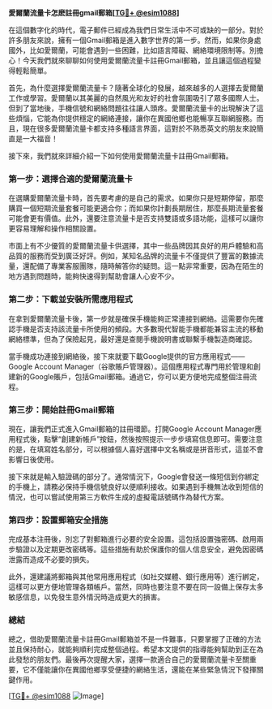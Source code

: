 **愛爾蘭流量卡怎麽註冊gmail郵箱[[TG💪+ @esim1088](https://t.me/s/esim1088)]**

在這個數字化的時代，電子郵件已經成為我們日常生活中不可或缺的一部分。對於許多朋友來說，擁有一個Gmail郵箱是進入數字世界的第一步。然而，如果你身處國外，比如愛爾蘭，可能會遇到一些困難，比如語言障礙、網絡環境限制等。別擔心！今天我們就來聊聊如何使用愛爾蘭流量卡註冊Gmail郵箱，並且讓這個過程變得輕鬆簡單。

首先，為什麼選擇愛爾蘭流量卡？隨著全球化的發展，越來越多的人選擇去愛爾蘭工作或學習。愛爾蘭以其美麗的自然風光和友好的社會氛圍吸引了眾多國際人士。但到了當地後，手機信號和網絡問題往往讓人頭疼。愛爾蘭流量卡的出現解決了這些煩惱，它能為你提供穩定的網絡連接，讓你在異國他鄉也能暢享互聯網服務。而且，現在很多愛爾蘭流量卡都支持多種語言界面，這對於不熟悉英文的朋友來說簡直是一大福音！

接下來，我們就來詳細介紹一下如何使用愛爾蘭流量卡註冊Gmail郵箱。

### 第一步：選擇合適的愛爾蘭流量卡

在選購愛爾蘭流量卡時，首先要考慮的是自己的需求。如果你只是短期停留，那麼購買一個短期流量套餐可能更適合你；而如果你計劃長期居住，那麼長期流量套餐可能會更有價值。此外，還要注意流量卡是否支持雙語或多語功能，這樣可以讓你更容易理解和操作相關設置。

市面上有不少優質的愛爾蘭流量卡供選擇，其中一些品牌因其良好的用戶體驗和高品質的服務而受到廣泛好評。例如，某知名品牌的流量卡不僅提供了豐富的數據流量，還配備了專業客服團隊，隨時解答你的疑問。這一點非常重要，因為在陌生的地方遇到問題時，能夠快速得到幫助會讓人心安不少。

### 第二步：下載並安裝所需應用程式

在拿到愛爾蘭流量卡後，第一步就是確保手機能夠正常連接到網絡。這需要你先確認手機是否支持該流量卡所使用的頻段。大多數現代智能手機都能兼容主流的移動網絡標準，但為了保險起見，最好還是查閱手機說明書或聯繫手機製造商確認。

當手機成功連接到網絡後，接下來就要下載Google提供的官方應用程式——Google Account Manager（谷歌賬戶管理器）。這個應用程式專門用於管理和創建新的Google賬戶，包括Gmail郵箱。通過它，你可以更方便地完成整個注冊流程。

### 第三步：開始註冊Gmail郵箱

現在，讓我們正式進入Gmail郵箱的註冊環節。打開Google Account Manager應用程式後，點擊“創建新帳戶”按鈕，然後按照提示一步步填寫信息即可。需要注意的是，在填寫姓名部分，可以根據個人喜好選擇中文名稱或是拼音形式，這並不會影響日後使用。

接下來就是輸入驗證碼的部分了。通常情況下，Google會發送一條短信到你綁定的手機上，請務必保持手機信號良好以便順利接收。如果遇到手機無法收到短信的情況，也可以嘗試使用第三方軟件生成的虛擬電話號碼作為替代方案。

### 第四步：設置郵箱安全措施

完成基本注冊後，別忘了對郵箱進行必要的安全設置。這包括設置強密碼、啟用兩步驗證以及定期更改密碼等。這些措施有助於保護你的個人信息安全，避免因密碼泄露而造成不必要的損失。

此外，還建議將郵箱與其他常用應用程式（如社交媒體、銀行應用等）進行綁定，這樣可以更方便地管理各類帳戶。當然，同時也要注意不要在同一設備上保存太多敏感信息，以免發生意外情況時造成更大的損害。

### 總結

總之，借助愛爾蘭流量卡註冊Gmail郵箱並不是一件難事，只要掌握了正確的方法並且保持耐心，就能夠順利完成整個過程。希望本文提供的指導能夠幫助到正在為此發愁的朋友們。最後再次提醒大家，選擇一款適合自己的愛爾蘭流量卡至關重要，它不僅能讓你在異國他鄉享受便捷的網絡生活，還能在某些緊急情況下發揮關鍵作用。

[[TG💪+ @esim1088](https://t.me/s/esim1088) ![Image](https://i.postimg.cc/4NQfJmqS/Snipaste-2025-05-13-00-14-12.png)]